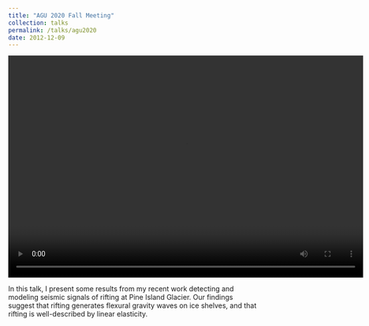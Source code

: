 ```yaml
---
title: "AGU 2020 Fall Meeting"
collection: talks
permalink: /talks/agu2020
date: 2012-12-09
---
```


<video src="agu2020.mp4" width="720" height="450" controls preload></video>

In this talk, I present some results from my recent work detecting and modeling seismic signals of rifting at Pine Island Glacier. Our findings suggest that rifting generates flexural gravity waves on ice shelves, and that rifting is well-described by linear elasticity.
